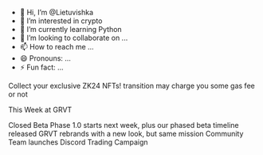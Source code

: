 - 👋 Hi, I’m @Lietuvishka
- 👀 I’m interested in crypto
- 🌱 I’m currently learning Python
- 💞️ I’m looking to collaborate on ...
- 📫 How to reach me ...
- 😄 Pronouns: ...
- ⚡ Fun fact: ...

<!---
Lietuvishka/Lietuvishka is a ✨ special ✨ repository because its `README.md` (this file) appears on your GitHub profile.
You can click the Preview link to take a look at your changes.
--->
Collect your exclusive ZK24 NFTs!
transition may charge you some gas fee
or not



This Week at GRVT

Closed Beta Phase 1.0 starts next week, plus our phased beta timeline released
GRVT rebrands with a new look, but same mission
Community Team launches Discord Trading Campaign

